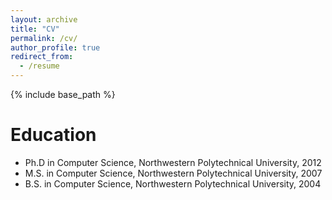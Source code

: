 ```yaml
---
layout: archive
title: "CV"
permalink: /cv/
author_profile: true
redirect_from:
  - /resume
---
```


{% include base_path %}

Education
======
* Ph.D in Computer Science, Northwestern Polytechnical University, 2012
* M.S. in Computer Science, Northwestern Polytechnical University, 2007
* B.S. in Computer Science, Northwestern Polytechnical University, 2004
